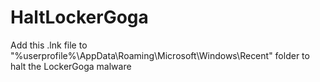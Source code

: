 # HaltLockerGoga

Add this .lnk file to "%userprofile%\AppData\Roaming\Microsoft\Windows\Recent\" folder to halt the LockerGoga malware
